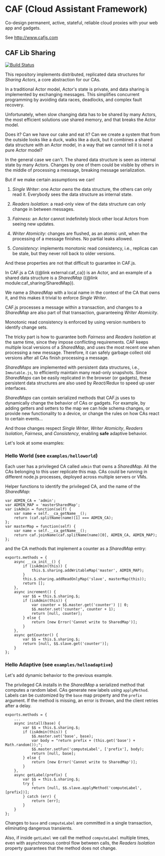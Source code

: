 # CAF (Cloud Assistant Framework)

Co-design permanent, active, stateful, reliable cloud proxies with your web app and gadgets.

See http://www.cafjs.com

## CAF Lib Sharing
[![Build Status](https://travis-ci.org/cafjs/caf_sharing.svg?branch=master)](https://travis-ci.org/cafjs/caf_sharing)



This repository implements distributed, replicated data structures for *Sharing Actors*, a core abstraction for our CAs.

In a traditional Actor model, Actor's state is private, and data sharing is implemented by exchanging messages. This simplifies concurrent programming by avoiding data races, deadlocks, and complex fault recovery.

Unfortunately, when slow changing data has to be shared by many Actors, the most efficient solutions use shared memory, and that breaks the Actor model.

Does it? Can we have our cake and eat it? Can we create a system that from the outside looks like a duck, walks like a duck, but it combines a shared data structure with an Actor model, in a way that we cannot tell it is not a pure Actor model?

In the general case we can't. The shared data structure is seen as internal state by many Actors. Changes by one of them could be visible by others in the middle of processing a message, breaking message serialization.

But if we make certain assumptions we can!

1. *Single Writer*: one Actor *owns* the data structure, the others can only read it. Everybody sees the data structure as internal state.

2. *Readers Isolation*: a read-only view of the data structure can only change in between messages.

3. *Fairness*: an Actor cannot indefinitely block other local Actors from seeing new updates.

4. *Writer Atomicity*: changes are flushed, as an atomic unit, when the processing of a message finishes. No partial leaks allowed.

5. *Consistency*: implements monotonic read consistency, i.e., replicas can be stale, but they never roll back to older versions.

And these properties are not that difficult to guarantee in CAF.js.

In CAF.js a CA ({@link external:caf_ca}) is an Actor, and an example of a shared data structure is a *SharedMap* ({@link module:caf_sharing/SharedMap}).

We name a *SharedMap*  with a local name in the context of the CA that owns it, and this makes it trivial to enforce *Single Writer*.

CAF.js processes a message within a transaction, and changes to a *SharedMap* are also part of that transaction, guaranteeing *Writer Atomicity*.

Monotonic read consistency is enforced by using version numbers to identify change sets.

The tricky part is how to guarantee both *Fairness* and *Readers Isolation* at the same time, since they impose conflicting requirements. CAF keeps multiple local versions of a *SharedMap*, and uses the most recent one when processing a new message. Therefore, it can safely garbage collect old versions after all CAs finish processing a message.

*SharedMaps* are implemented with persistent data structures, i.e., `Immutable.js`, to efficiently maintain many read-only snapshots. Since *SharedMaps* can be easily replicated in the browser (or gadgets), these persistent data structures are also used by *React/Redux* to speed up user interfaces.

*SharedMaps* can contain serialized methods that CAF.js uses to dynamically change the behavior of CAs or gadgets. For example, by adding getters and setters to the map we can hide schema changes, or provide new functionality to a device, or change the rules on how CAs react to certain events...

And those changes respect  *Single Writer*, *Writer Atomicity*,  *Readers Isolation*, *Fairness*, and *Consistency*, enabling **safe** adaptive behavior.

Let's look at some examples:

### Hello World (see `examples/helloworld`)

Each user has a privileged CA called `admin` that owns a *SharedMap*. All the CAs belonging to this user replicate this map. CAs could be running in different node.js processes, deployed across multiple servers or VMs.

Helper functions to identify the privileged CA, and the name of the *SharedMap*:

```
var ADMIN_CA = 'admin';
var ADMIN_MAP = 'masterSharedMap';
var isAdmin = function(self) {
    var name = self.__ca_getName__();
    return (caf.splitName(name)[1] === ADMIN_CA);
};
var masterMap = function(self) {
    var name = self.__ca_getName__();
    return caf.joinName(caf.splitName(name)[0], ADMIN_CA, ADMIN_MAP);
};
```

and the CA methods that implement a counter as a *SharedMap* entry:

```
exports.methods = {
    async __ca_init__() {
        if (isAdmin(this)) {
            this.$.sharing.addWritableMap('master', ADMIN_MAP);
        }
        this.$.sharing.addReadOnlyMap('slave', masterMap(this));
        return [];
    },
    async increment() {
        var $$ = this.$.sharing.$;
        if (isAdmin(this)) {
            var counter = $$.master.get('counter') || 0;
            $$.master.set('counter', counter + 1);
            return [null, counter];
        } else {
            return [new Error('Cannot write to SharedMap')];
        }
    },
    async getCounter() {
        var $$ = this.$.sharing.$;
        return [null, $$.slave.get('counter')];
    }
};
```

### Hello Adaptive (see `examples/helloadaptive`)

Let's add dynamic behavior to the previous example.

The privileged CA installs in the *SharedMap* a serialized method that computes a random label. CAs generate new labels using `applyMethod`. Labels can be customized by the `base` map property and the `prefix` argument. If the method is missing, an error is thrown, and the client retries after a delay.


```
exports.methods = {
    ...
    async install(base) {
        var $$ = this.$.sharing.$;
        if (isAdmin(this)) {
            $$.master.set('base', base);
            var body = "return prefix + (this.get('base') + Math.random());";
            $$.master.setFun('computeLabel', ['prefix'], body);
            return [null, base];
        } else {
            return [new Error('Cannot write to SharedMap')];
        }
    },
    async getLabel(prefix) {
        var $$ = this.$.sharing.$;
        try {
            return [null, $$.slave.applyMethod('computeLabel', [prefix])];
        } catch (err) {
            return [err];
        }
    }
};
```

Changes to `base` and `computeLabel` are committed in a single transaction, eliminating dangerous transients.

Also, if inside `getLabel` we call the method `computeLabel` multiple times, even with asynchronous control flow between calls, the  *Readers Isolation* property guarantees that the method does not change.
